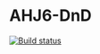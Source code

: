 # AHJ6-DnD
[![Build status](https://ci.appveyor.com/api/projects/status/5t3x1o9jmrek0ex3?svg=true)](https://ci.appveyor.com/project/Volzhentsev/AHJ6-DnD)
